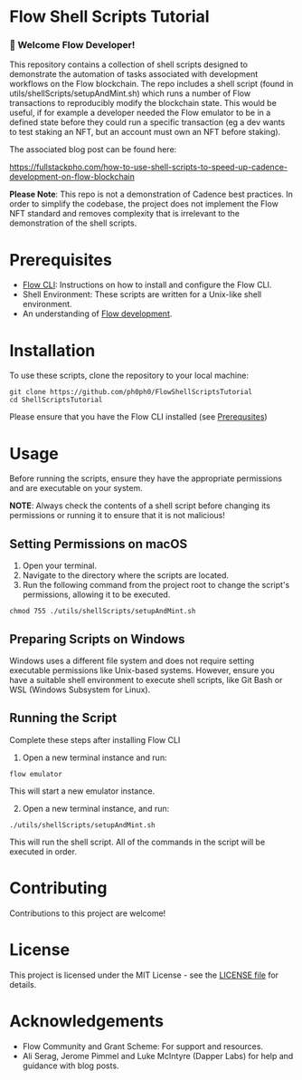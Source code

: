 # Flow Shell Scripts Tutorial

### 👋 Welcome Flow Developer!

This repository contains a collection of shell scripts designed to demonstrate the automation of tasks associated with development workflows on the Flow blockchain. The repo includes a shell script (found in utils/shellScripts/setupAndMint.sh) which runs a number of Flow transactions to reproducibly modify the blockchain state. This would be useful, if for example a developer needed the Flow emulator to be in a defined state before they could run a specific transaction (eg a dev wants to test staking an NFT, but an account must own an NFT before staking).

The associated blog post can be found here:

https://fullstackpho.com/how-to-use-shell-scripts-to-speed-up-cadence-development-on-flow-blockchain

**Please Note**: This repo is not a demonstration of Cadence best practices. In order to simplify the codebase, the project does not implement the Flow NFT standard and removes complexity that is irrelevant to the demonstration of the shell scripts.

# Prerequisites
- [Flow CLI](https://developers.flow.com/tools/flow-cli/install): Instructions on how to install and configure the Flow CLI.
- Shell Environment: These scripts are written for a Unix-like shell environment.
- An understanding of [Flow development](https://developers.flow.com/build/getting-started/quickstarts/hello-world).


# Installation
To use these scripts, clone the repository to your local machine:

```
git clone https://github.com/ph0ph0/FlowShellScriptsTutorial
cd ShellScriptsTutorial
```

Please ensure that you have the Flow CLI installed (see [Prerequsites](#Prerequisites))


# Usage

Before running the scripts, ensure they have the appropriate permissions and are executable on your system. 

**NOTE**: Always check the contents of a shell script before changing its permissions or running it to ensure that it is not malicious!

## Setting Permissions on macOS
1. Open your terminal.
2. Navigate to the directory where the scripts are located.
3. Run the following command from the project root to change the script's permissions, allowing it to be executed.

```
chmod 755 ./utils/shellScripts/setupAndMint.sh
```

## Preparing Scripts on Windows

Windows uses a different file system and does not require setting executable permissions like Unix-based systems. However, ensure you have a suitable shell environment to execute shell scripts, like Git Bash or WSL (Windows Subsystem for Linux).

## Running the Script

Complete these steps after installing Flow CLI

1. Open a new terminal instance and run:

```
flow emulator
```
This will start a new emulator instance.

2. Open a new terminal instance, and run:

```
./utils/shellScripts/setupAndMint.sh
```
This will run the shell script. All of the commands in the script will be executed in order.

# Contributing
Contributions to this project are welcome!

# License
This project is licensed under the MIT License - see the [LICENSE file](https://opensource.org/license/mit/) for details.

# Acknowledgements
- Flow Community and Grant Scheme: For support and resources.
- Ali Serag, Jerome Pimmel and Luke McIntyre (Dapper Labs) for help and guidance with blog posts.